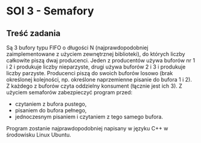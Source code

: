 # SOI 3 - Semafory

## Treść zadania

Są 3 bufory typu FIFO o długości N (najprawdopodobniej zaimplementowane z użyciem zewnętrznej biblioteki), do których liczby całkowite piszą dwaj producenci. Jeden z producentów używa buforów nr 1 i 2 i produkuje liczby nieparzyste, drugi używa buforów 2 i 3 i produkuje liczby parzyste. Producenci piszą do swoich buforów losowo (brak określonej kolejności, np. określone naprzemienne pisanie do bufora 1 i 2). Z każdego z buforów czyta oddzielny konsument (łącznie jest ich 3).
Z użyciem semaforów zabezpieczyć program przed:  
- czytaniem z bufora pustego,  
- pisaniem do bufora pełnego,  
- jednoczesnym pisaniem i czytaniem z tego samego bufora.  
  
Program zostanie najprawdopodobniej napisany w języku C++ w środowisku Linux Ubuntu.
